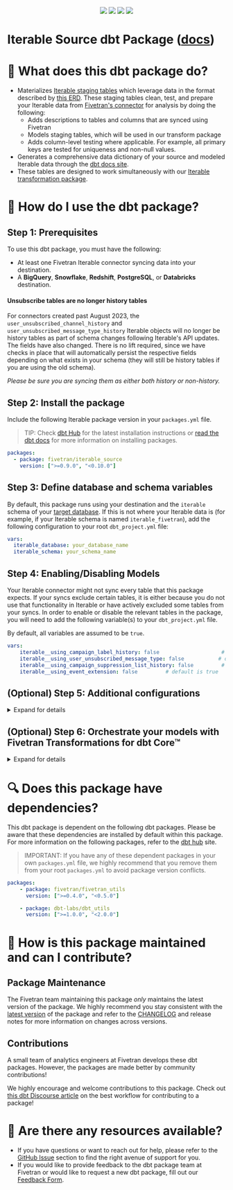 <p align="center">
    <a alt="License"
        href="https://github.com/fivetran/dbt_iterable_source/blob/main/LICENSE">
        <img src="https://img.shields.io/badge/License-Apache%202.0-blue.svg" /></a>
    <a alt="dbt-core">
        <img src="https://img.shields.io/badge/dbt_Core™_version->=1.3.0_<2.0.0-orange.svg" /></a>
    <a alt="Maintained?">
        <img src="https://img.shields.io/badge/Maintained%3F-yes-green.svg" /></a>
    <a alt="PRs">
        <img src="https://img.shields.io/badge/Contributions-welcome-blueviolet" /></a>
</p>

# Iterable Source dbt Package ([docs](https://fivetran.github.io/dbt_iterable_source/))
# 📣 What does this dbt package do?

- Materializes [Iterable staging tables](https://fivetran.github.io/dbt_iterable_source/#!/overview/iterable_source/models/?g_v=1&g_e=seeds) which leverage data in the format described by [this ERD](https://fivetran.com/docs/applications/iterable#schemainformation). These staging tables clean, test, and prepare your Iterable data from [Fivetran's connector](https://fivetran.com/docs/applications/iterable) for analysis by doing the following:
  - Adds descriptions to tables and columns that are synced using Fivetran
  - Models staging tables, which will be used in our transform package
  - Adds column-level testing where applicable. For example, all primary keys are tested for uniqueness and non-null values.
- Generates a comprehensive data dictionary of your source and modeled Iterable data through the [dbt docs site](https://fivetran.github.io/dbt_iterable_source/).
- These tables are designed to work simultaneously with our [Iterable transformation package](https://github.com/fivetran/dbt_iterable/).

# 🎯 How do I use the dbt package?

## Step 1: Prerequisites
To use this dbt package, you must have the following:

- At least one Fivetran Iterable connector syncing data into your destination.
- A **BigQuery**, **Snowflake**, **Redshift**, **PostgreSQL**, or **Databricks** destination.

#### Unsubscribe tables are no longer history tables

For connectors created past August 2023, the `user_unsubscribed_channel_history` and `user_unsubscribed_message_type_history` Iterable objects will no longer be history tables as part of schema changes following Iterable's API updates. The fields have also changed. There is no lift required, since we have checks in place that will automatically persist the respective fields depending on what exists in your schema (they will still be history tables if you are using the old schema).

*Please be sure you are syncing them as either both history or non-history.*

## Step 2: Install the package
Include the following Iterable package version in your `packages.yml` file.

> TIP: Check [dbt Hub](https://hub.getdbt.com/) for the latest installation instructions or [read the dbt docs](https://docs.getdbt.com/docs/package-management) for more information on installing packages.

```yaml
packages:
  - package: fivetran/iterable_source
    version: [">=0.9.0", "<0.10.0"]
```

## Step 3: Define database and schema variables
By default, this package runs using your destination and the `iterable` schema of your [target database](https://docs.getdbt.com/docs/running-a-dbt-project/using-the-command-line-interface/configure-your-profile). If this is not where your Iterable data is (for example, if your Iterable schema is named `iterable_fivetran`), add the following configuration to your root `dbt_project.yml` file:

```yml
vars:
  iterable_database: your_database_name
  iterable_schema: your_schema_name 
```

## Step 4: Enabling/Disabling Models

Your Iterable connector might not sync every table that this package expects. If your syncs exclude certain tables, it is either because you do not use that functionality in Iterable or have actively excluded some tables from your syncs. In order to enable or disable the relevant tables in the package, you will need to add the following variable(s) to your `dbt_project.yml` file.

By default, all variables are assumed to be `true`. 

```yml
vars:
    iterable__using_campaign_label_history: false                    # default is true
    iterable__using_user_unsubscribed_message_type: false           # default is true
    iterable__using_campaign_suppression_list_history: false         # default is true   
    iterable__using_event_extension: false         # default is true   

```


## (Optional) Step 5: Additional configurations
<details><summary>Expand for details</summary>
<br>

### Passing Through Additional Fields

This package includes fields we judged were standard across Iterable users. However, the Fivetran connector allows for additional columns to be brought through in the `event_extension` and `user_history` objects. Therefore, if you wish to bring them through, leverage our passthrough column variables. For `event_extension` columns, ensure that `iterable__using_event_extension` is set to True, which is the default.

**Notice**: A `dbt run --full-refresh` is required each time these variables are edited.

These variables allow for the passthrough fields to be aliased (alias) and casted (transform_sql) if desired, but not required. Datatype casting is configured via a sql snippet within the transform_sql key. You may add the desired sql while omitting the as field_name at the end and your custom pass-though fields will be casted accordingly. Use the below format for declaring the respective pass-through variables:

```yml
# dbt_project.yml

vars:
  iterable_event_extension_pass_through_columns:
    - name: "event_extension_field"
      alias: "renamed_field"
      transform_sql: "cast(renamed_field as string)"
  iterable_user_history_pass_through_columns:
    - name: "user_attribute"
      alias: "renamed_user_attribute"
    - name: "user_attribute_2"
```

### Changing the Build Schema

By default, this package will build the Iterable staging models within a schema titled (<target_schema> + `_stg_iterable`) in your target database. If this is not where your would like you Iterable staging data to be written to, add the following configuration to your `dbt_project.yml` file:

```yml
models:
    iterable_source:
        +schema: my_new_schema_name # leave blank for just the target_schema
```
### Change the source table references
If an individual source table has a different name than what the package expects, add the table name as it appears in your destination to the respective variable:
> IMPORTANT: See this project's [`dbt_project.yml`](https://github.com/fivetran/dbt_iterable_source/blob/main/dbt_project.yml) variable declarations to see the expected names.
    
```yml
vars:
    iterable_<default_source_table_name>_identifier: "your_table_name"
```
### Deprecated `CAMPAIGN_SUPRESSION_LIST_HISTORY` table

The Iterable connector schema originally misspelled the `CAMPAIGN_SUPPRESSION_LIST_HISTORY` table as `CAMPAIGN_SUPRESSION_LIST_HISTORY` (note the singular `P`). As of August 2021, Fivetran has deprecated the misspelled table and will only continue syncing the correctly named `CAMPAIGN_SUPPRESSION_LIST_HISTORY` table.

By default, this package refers to the new table (`CAMPAIGN_SUPPRESSION_LIST_HISTORY`). To change this so that the package works with the old misspelled source table (we do not recommend this, however), add the following configuration to your `dbt_project.yml` file:

```yml
vars:
    iterable_campaign_suppression_list_history_identifier: "campaign_supression_list_history"
```

</details>

## (Optional) Step 6: Orchestrate your models with Fivetran Transformations for dbt Core™
<details><summary>Expand for details</summary>
<br>
    
Fivetran offers the ability for you to orchestrate your dbt project through [Fivetran Transformations for dbt Core™](https://fivetran.com/docs/transformations/dbt). Learn how to set up your project for orchestration through Fivetran in our [Transformations for dbt Core setup guides](https://fivetran.com/docs/transformations/dbt#setupguide).
</details>

# 🔍 Does this package have dependencies?
This dbt package is dependent on the following dbt packages. Please be aware that these dependencies are installed by default within this package. For more information on the following packages, refer to the [dbt hub](https://hub.getdbt.com/) site.
> IMPORTANT: If you have any of these dependent packages in your own `packages.yml` file, we highly recommend that you remove them from your root `packages.yml` to avoid package version conflicts.
    
```yml
packages:
    - package: fivetran/fivetran_utils
      version: [">=0.4.0", "<0.5.0"]

    - package: dbt-labs/dbt_utils
      version: [">=1.0.0", "<2.0.0"]
```

# 🙌 How is this package maintained and can I contribute?
## Package Maintenance
The Fivetran team maintaining this package _only_ maintains the latest version of the package. We highly recommend you stay consistent with the [latest version](https://hub.getdbt.com/fivetran/iterable_source/latest/) of the package and refer to the [CHANGELOG](https://github.com/fivetran/dbt_iterable_source/blob/main/CHANGELOG.md) and release notes for more information on changes across versions.

## Contributions
A small team of analytics engineers at Fivetran develops these dbt packages. However, the packages are made better by community contributions! 

We highly encourage and welcome contributions to this package. Check out [this dbt Discourse article](https://discourse.getdbt.com/t/contributing-to-a-dbt-package/657) on the best workflow for contributing to a package!

# 🏪 Are there any resources available?
- If you have questions or want to reach out for help, please refer to the [GitHub Issue](https://github.com/fivetran/dbt_iterable_source/issues/new/choose) section to find the right avenue of support for you.
- If you would like to provide feedback to the dbt package team at Fivetran or would like to request a new dbt package, fill out our [Feedback Form](https://www.surveymonkey.com/r/DQ7K7WW).